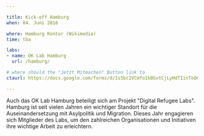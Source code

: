 ```yaml
---

title: Kick-off Hamburg
when: 04. Juni 2016

where: Hamburg Kontor (Wikimedia)
time: tba

labs:
- name: OK Lab Hamburg
  url: /hamburg/

# where should the "Jetzt Mitmachen" Button link to
ctaurl: https://docs.google.com/forms/d/1s5bc2VCmfo1kBGvtCjLyHdTIinToQ08G3W8QSoXZ3iI/viewform

---
```


Auch das OK Lab Hamburg beteiligt sich am Projekt "Digital Refugee Labs". Hamburg ist seit vielen Jahren ein wichtiger Standort für die Auseinandersetzung mit Asylpolitik und Migration. 
Dieses Jahr engagieren sich Mitglieder des Labs, um den zahlreichen Organisationen und Initiativen ihre wichtige Arbeit zu erleichtern. 

